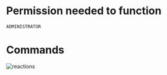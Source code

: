 
# Permission needed to function
`ADMINISTRATOR`

# Commands
![reactions](https://github.com/aniket091/resources/blob/main/moderation.png)
